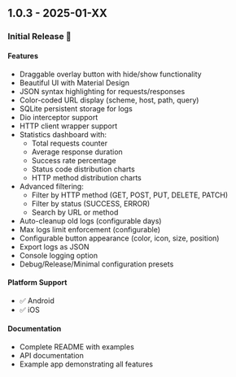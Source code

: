 ## 1.0.3 - 2025-01-XX

### Initial Release 🎉

#### Features
* Draggable overlay button with hide/show functionality
* Beautiful UI with Material Design
* JSON syntax highlighting for requests/responses
* Color-coded URL display (scheme, host, path, query)
* SQLite persistent storage for logs
* Dio interceptor support
* HTTP client wrapper support
* Statistics dashboard with:
    - Total requests counter
    - Average response duration
    - Success rate percentage
    - Status code distribution charts
    - HTTP method distribution charts
* Advanced filtering:
    - Filter by HTTP method (GET, POST, PUT, DELETE, PATCH)
    - Filter by status (SUCCESS, ERROR)
    - Search by URL or method
* Auto-cleanup old logs (configurable days)
* Max logs limit enforcement (configurable)
* Configurable button appearance (color, icon, size, position)
* Export logs as JSON
* Console logging option
* Debug/Release/Minimal configuration presets

#### Platform Support
* ✅ Android
* ✅ iOS


#### Documentation
* Complete README with examples
* API documentation
* Example app demonstrating all features